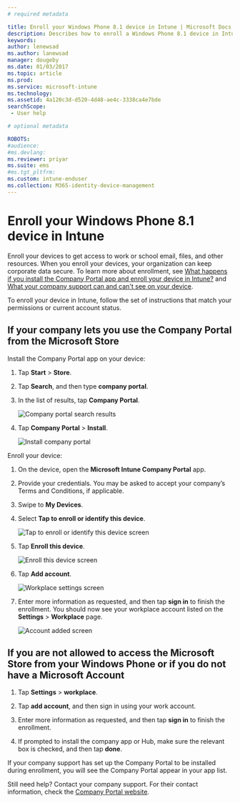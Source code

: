 ```yaml
---
# required metadata

title: Enroll your Windows Phone 8.1 device in Intune | Microsoft Docs  
description: Describes how to enroll a Windows Phone 8.1 device in Intune
keywords:
author: lenewsad
ms.author: lanewsad
manager: dougeby
ms.date: 01/03/2017
ms.topic: article
ms.prod:
ms.service: microsoft-intune
ms.technology:
ms.assetid: 4a120c3d-d520-4d48-ae4c-3338ca4e7bde
searchScope:
 - User help

# optional metadata

ROBOTS:  
#audience:
#ms.devlang:
ms.reviewer: priyar
ms.suite: ems
#ms.tgt_pltfrm:
ms.custom: intune-enduser
ms.collection: M365-identity-device-management
---
```



# Enroll your Windows Phone 8.1 device in Intune  

Enroll your devices to get access to work or school email, files, and other resources. When you enroll your devices, your organization can keep corporate data secure. To learn more about enrollment, see [What happens if you install the Company Portal app and enroll your device in Intune?](what-happens-if-you-install-the-company-portal-app-and-enroll-your-device-in-intune-windows.md) and [What your company support can and can't see on your device](what-info-can-your-company-see-when-you-enroll-your-device-in-intune.md).  

To enroll your device in Intune, follow the set of instructions that match your permissions or current account status.

## If your company lets you use the Company Portal from the Microsoft Store  
Install the Company Portal app on your device:

1.  Tap **Start** > **Store**.  

2.  Tap **Search**, and then type **company portal**.  

3.  In the list of results, tap **Company Portal**.  


    ![Company portal search results](./media/WP81-1-CP-search-store-v2.png)  

4.  Tap **Company Portal**  &gt; **Install**.  


    ![Install company portal](./media/WP81-2-CP-install-v2.png)  

Enroll your device:  

1.  On the device, open the **Microsoft Intune Company Portal** app.  


2.  Provide your credentials. You may be asked to accept your company’s Terms and Conditions, if applicable.  

3.  Swipe to **My Devices**.  

4.  Select **Tap to enroll or identify this device**.  


    ![Tap to enroll or identify this device screen](./media/WP81-enroll-1-swipe-my-devices.png)  

5.  Tap **Enroll this device**.  


    ![Enroll this device screen](./media/WP81-enroll-2-enroll-this-device.png)  

6.  Tap **Add account**.  


    ![Workplace settings screen](./media/WP81-enroll-3-workplace-add-acct.png)  

7.  Enter more information as requested, and then tap **sign in** to finish the enrollment. You should now see your workplace account listed on the **Settings** &gt; **Workplace** page.  


    ![Account added screen](./media/WP81-enroll-4-account-added.png)  

## If you are not allowed to access the Microsoft Store from your Windows Phone or if you do not have a Microsoft Account  

1.  Tap  **Settings** &gt; **workplace**.  

2.  Tap **add account**, and then sign in using your work account.  

3.  Enter more information as requested, and then tap **sign in** to finish the enrollment.  

4.  If prompted to install the company app or Hub, make sure the relevant box is checked, and then tap **done**.  

If your company support has set up the Company Portal to be installed during enrollment, you will see the Company Portal appear in your app list.  

Still need help? Contact your company support. For their contact information, check the [Company Portal website](https://go.microsoft.com/fwlink/?linkid=2010980).
